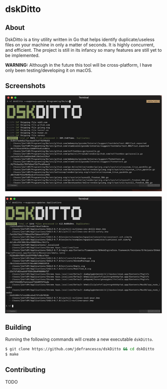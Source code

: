 # dskDitto 

## About

DskDitto is a tiny utility written in Go that helps identify duplicate/useless files on your machine
in only a matter of seconds. It is highly concurrent, and efficient. The project is still in its infancy
so many features are still yet to be implemented. 

**WARNING:** Although in the future this tool will be cross-platform, I have only been testing/developing it on macOS.

## Screenshots

![dskDitto-1](./ss/dskDitto-ss-one.png)

![dslDotto-2](./ss/dskDitto-ss-two.png)

## Building

Running the following commands will create a new executable `dskDitto`.

```bash
$ git clone https://github.com/jdefrancesco/dskDitto && cd dskDitto
$ make
```

## Contributing

TODO

